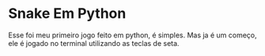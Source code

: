 # Snake Em Python
Esse foi meu primeiro jogo feito em python, é simples. Mas ja é um começo, ele é jogado no terminal utilizando as teclas de seta.
